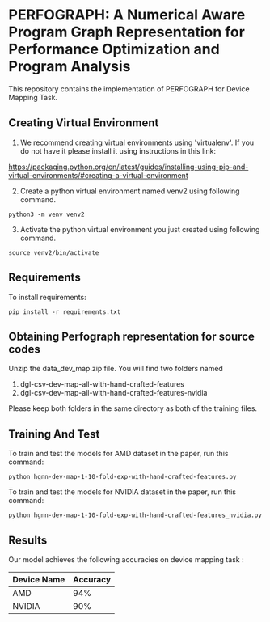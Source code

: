 # PERFOGRAPH: A Numerical Aware Program Graph Representation for Performance Optimization and Program Analysis

This repository contains the implementation of PERFOGRAPH for Device Mapping Task.

## Creating Virtual Environment

1. We recommend creating virtual environments using 'virtualenv'. If you do not have it please install it using instructions in this link:
   
https://packaging.python.org/en/latest/guides/installing-using-pip-and-virtual-environments/#creating-a-virtual-environment 

2. Create a python virtual environment named venv2 using following command.

```
python3 -m venv venv2
```

3. Activate the python virtual environment you just created using following command.

```
source venv2/bin/activate
```

## Requirements

To install requirements:

```setup
pip install -r requirements.txt
```

## Obtaining Perfograph representation for source codes

Unzip the data_dev_map.zip file. You will find two folders named 

1. dgl-csv-dev-map-all-with-hand-crafted-features
2. dgl-csv-dev-map-all-with-hand-crafted-features-nvidia
 
Please keep both folders in the same directory as both of the training files.

## Training And Test

To train and test the models for AMD dataset in the paper, run this command:

```
python hgnn-dev-map-1-10-fold-exp-with-hand-crafted-features.py
```

To train and test the models for NVIDIA dataset in the paper, run this command:

```
python hgnn-dev-map-1-10-fold-exp-with-hand-crafted-features_nvidia.py
```


## Results

Our model achieves the following accuracies on device mapping task :

| Device Name       | Accuracy  |
| ------------------ |---------------- |
| AMD   |     94%         |
| NVIDIA   |     90%         |
